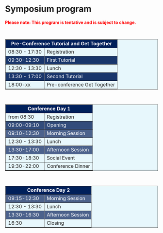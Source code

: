 # Symposium program

<font color="red">**Please note: This program is tentative and is subject to change.**</font>

<br>

<table border="1" bgcolor="#e7f7fc" width="100%">
<tbody>
<tr bgcolor="#00205b">
  <td colspan="2">
    <center><font bold="" color="white"><b>Pre-Conference Tutorial and
	  Get Together</b></font></center>
  </td>
</tr>
<tr>
  <td>08:30 - 17:30</td>
  <td>Registration</td>
</tr>
<tr bgcolor="#19366b">
  <td><span style="color: white;">09:30-12:30</span></td>
  <td><span style="color: white;">First Tutorial</span></td>
</tr>
<tr>
  <td>12:30 - 13:30</td>
  <td>Lunch</td>
</tr>
<tr bgcolor="#19366b">
  <td><span style="color: white;">13:30 - 17:00</span></td>
  <td><span style="color: white;">Second Tutorial</span></td>
</tr>
<tr>
  <td>18:00-xx</td>
  <td>Pre-conference Get Together</td>
</tr>
</tbody>
</table>

<br>

<table border="1" bgcolor="#e7f7fc" width="100%">
<tbody>
<tr bgcolor="#00205b">
  <td colspan="2">
    <center><font bold="" color="white"><b>Conference Day 1</b></font></center>
  </td>
</tr>
<tr>
  <td>from 08:30</td>
  <td>Registration</td>
</tr>
<tr bgcolor="#324c7b">
  <td><span style="color: white;">09:00-09:10</span></td>
  <td><span style="color: white;">Opening</span></td>
</tr>      
<tr bgcolor="#4c628c">
  <td><span style="color: white;">09:10-12:30</span></td>
  <td><span style="color: white;">Morning Session</span></td>
</tr>
<tr>
  <td>12:30 - 13:30</td>
  <td>Lunch</td>
</tr>
<tr bgcolor="#4c628c">
  <td><span style="color: white;">13:30-17:00</span></td>
  <td><span style="color: white;">Afternoon Session</span></td>
</tr>

<tr>
  <td>17:30-18:30</td>
  <td>Social Event</td>
</tr>
<tr>
  <td>19:30-22:00</td>
  <td>Conference Dinner</td>
</tr>
</tbody>
</table>

<br>

<table border="1" bgcolor="#e7f7fc" width="100%">
<tbody>
<tr bgcolor="#00205b">
  <td colspan="2">
    <center><font bold="" color="white"><b>Conference Day 2</b></font></center>
  </td>
</tr>
<tr bgcolor="#4c628c">
  <td><span style="color: white;">09:15-12:30</span></td>
  <td><span style="color: white;">Morning Session</span></td>
</tr>
<tr>
  <td>12:30 - 13:30</td>
  <td>Lunch</td>
</tr>
<tr bgcolor="#4c628c">
  <td><span style="color: white;">13:30-16:30</span></td>
  <td><span style="color: white;">Afternoon Session</span></td>
</tr>

<tr>
  <td>16:30</td>
  <td>Closing</td>
</tr>

</tbody>
</table>
